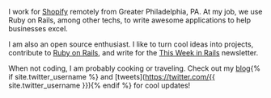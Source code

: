 I work for [Shopify](https://www.shopify.com) remotely from Greater Philadelphia, PA. At my job, we use Ruby on Rails, among other techs, to write awesome applications to help businesses excel.

I am also an open source enthusiast. I like to turn cool ideas into projects, contribute to [Ruby on Rails](https://github.com/rails/rails), and write for the [This Week in Rails](https://rails-weekly.ongoodbits.com) newsletter.

When not coding, I am probably cooking or traveling. Check out my [blog](/blog){% if site.twitter_username %} and [tweets](https://twitter.com/{{ site.twitter_username }}){% endif %} for cool updates!

